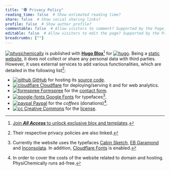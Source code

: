 ```yaml
---
title: "🕵️ Privacy Policy"
reading_time: false  # Show estimated reading time?
share: false  # Show social sharing links?
profile: false  # Show author profile?
commentable: false  # Allow visitors to comment? Supported by the Page, Post, and Docs content types.
editable: false  # Allow visitors to edit the page? Supported by the Page, Post, and Docs content types.
breadcrumbs: [""]
---
```


[<img draggable="false" class="icon" alt="physichemically" src="/icon/logo-physichemically.svg">](/) is published with [**Hugo Blox**](https://hugoblox.com?aff=K4VGj)[^1] for [<img draggable="false" class="icon" alt="hugo" src="/icon/hugo.svg">](https://gohugo.io). Being a [static website](https://en.wikipedia.org/wiki/Static_web_page), it does not collect or share any personal data with third parties. However, it uses external services to add various functionalities, which are detailed in the following list[^2]:

[^1]: <a href="https://hugoblox.com/sponsor/?aff=K4VGj">Join <strong><em>All Access</em></strong> to unlock exclusive blox and templates</a>.

[^2]: Their respective privacy policies are also linked.

- [<img draggable="false" class="icon" alt="github" src="/icon/github.svg"> GitHub](https://docs.github.com/en/github/site-policy/github-privacy-statement) for hosting its [source code](https://github.com/rodrigoalcarazdelaosa/fisiquimicamente).
- [<img draggable="false" class="icon" alt="cloudflare" src="/icon/cloudflare.svg"> Cloudflare](https://www.cloudflare.com/es-es/privacypolicy/) for deploying/serving it and for web analytics.
- [<img draggable="false" class="icon" alt="formspree" src="/icon/formspree.svg"> Formspree](https://formspree.io/legal/privacy-policy/) for the [contact form](/#contact).
- [<img draggable="false" class="icon" alt="google-fonts" src="/icon/google-fonts.svg"> Google Fonts](https://policies.google.com/privacy) for typefaces[^3].
- [<img draggable="false" class="icon" alt="paypal" src="/icon/paypal.svg"> Paypal](https://www.paypal.com/es/webapps/mpp/ua/privacy-full) for the *coffees* (donations)[^4].
- [<img draggable="false" class="icon" alt="cc" src="/icon/cc.svg"> Creative Commons](https://creativecommons.org/privacy/) for the [license](/license).

[^3]: Currently the website uses the typefaces [Cabin Sketch](https://fonts.google.com/specimen/Cabin+Sketch), [EB Garamond](https://fonts.google.com/specimen/EB+Garamond) and [Inconsolata](https://fonts.google.com/specimen/Inconsolata). In addition, [Cloudflare Fonts](https://www.cloudflare.com/cloudflare-fonts/) is enabled.

[^4]: In order to cover the costs of the website related to domain and hosting. PhysiChemically runs ad-free.